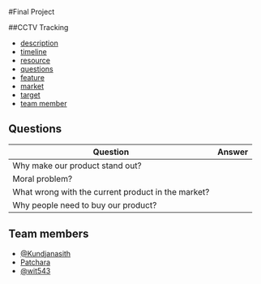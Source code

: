 #Final Project

##CCTV Tracking


- [description](#description)
- [timeline](#timeline)
- [resource](#resource)
- [questions](#questions)
- [feature](#feature)
- [market](#market)
- [target](#target)
- [team member](#team-members)

## Questions



Question | Answer
-|-
Why make our product stand out? |
Moral problem? |
What wrong with the current product in the market? |
Why people need to buy our product?| 

## Team members

- [@Kundjanasith](https://github.com/Kundjanasith)
- [Patchara]()
- [@wit543](https://github.com/wit543)

